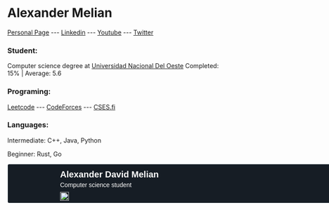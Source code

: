 # Alexander Melian
[Personal Page](https://alexandermelian.github.io/) --- [Linkedin](https://www.linkedin.com/in/alexandermelian/) --- [Youtube](https://www.youtube.com/channel/UCatILYkOh9a72u9QHJXMIkQ) --- [Twitter](https://twitter.com/AlexanderMeli4n)

### Student:

Computer science degree at [Universidad Nacional Del Oeste](http://www.uno.edu.ar/) Completed: 15% | Average: 5.6

### Programing:

[Leetcode](https://leetcode.com/AlexanderMelian/) --- [CodeForces](https://codeforces.com/profile/AlexanderMelian) --- [CSES.fi](https://cses.fi/user/61586/)

### Languages:

<p>Intermediate: C++, Java, Python<p/>
<p>Beginner: Rust, Go<p/>



<table
    style="box-sizing:border-box; margin-top:0px; margin-bottom:0px; table-layout:auto; background:#161d25; min-width:auto; color:rgb(255, 255, 255); text-align:center; font-family:arial; width:max-content; height:90px; padding:10px 16px; border:1px solid rgb(239,243,245); border-radius:4px">
    <tbody>
        <tr style="box-sizing:border-box; border:none">
            <td style="box-sizing:border-box; min-width:100px; padding:0px 4px 0px 0px; background:none">
                <img src="https://i.imgur.com/bY02hq1.jpg" alt="alexanderdavidmelian"
                    style="box-sizing:border-box; max-width:100%; height:85px; display:block; object-fit:cover; width:85px; border-radius:50%; margin-right:8px; float:left"></a>
            </td>
            <td
                style="box-sizing:border-box; min-width:100px; padding:0px 14px 0px 3px; background:none; text-align:left">
                <b
                    style="box-sizing:border-box; margin-bottom:4px; font-size:20px; color:rgb(255, 255, 255); line-height:24px; height:24px; display:block">Alexander
                    David Melian</b>
                <p style="box-sizing:border-box; margin:0px 0px 8px; font-size:14px"><span
                        style="box-sizing:border-box; margin:0px">Computer science student</span></p>
                <div style="box-sizing:border-box"></div>
                <a href="https://linkedin.com/in/alexandermelian" target="_blank" rel="noopener noreferrer nofollow"
                    style="box-sizing:border-box; margin-right:8px; display:inline-block"><img
                        src="https://imgur.com/I5SArcx.png" alt="" width="20" height="20"
                        style="box-sizing:border-box; max-width:100%; height:auto"></a>

                <a href="https://github.com/AlexanderMelian" target="_blank" rel="noopener noreferrer nofollow"
                    style="box-sizing:border-box; margin-right:8px; display:inline-block"><img
                        src="https://imgur.com/XBHCeST.png" alt="" width="20" height="20"
                        style="box-sizing:border-box; max-width:100%; height:auto"></a>
                <a href="https://twitter.com/AlexanderMeli4n" target="_blank" rel="noopener noreferrer nofollow"
                    style="box-sizing:border-box; margin-right:8px; display:inline-block"><img
                        src="https://imgur.com/l3h4vJY.png" alt="" width="20" height="20"
                        style="box-sizing:border-box; max-width:100%; height:auto"></a>
            </td>
            <td style="box-sizing:border-box; min-width:auto">
                <div
                    style="box-sizing:border-box; height:85px; border-radius:50px; background-color:#008c8c; border:2px solid #008c8c">
                </div>
            </td>
            <td style="box-sizing:border-box; min-width:100px; padding:10px 0px 7px 14px; background:none">
                <span
                    style="box-sizing:border-box; max-width:250px; white-space:nowrap; text-overflow:ellipsis; overflow:hidden; margin-bottom:4px; font-size:14px; line-height:24px; height:24px; display:block; text-align:left"><img
                        src="https://imgur.com/4IfsdOj.png" alt="" width="20" height="20"
                        style="box-sizing:border-box; max-width:100%; height:auto; margin-top:3px; float:left; margin-right:7px; border-radius:50%; display:block">+54
                    9 1158845700</span>
                <span
                    style="box-sizing:border-box; max-width:250px; white-space:nowrap; text-overflow:ellipsis; overflow:hidden; margin-bottom:4px; font-size:14px; line-height:24px; height:24px; display:block; text-align:left"><img
                        src="https://imgur.com/vd2YqdM.png" alt="" width="20" height="20"
                        style="box-sizing:border-box; max-width:100%; height:auto; margin-top:3px; float:left; margin-right:7px; border-radius:50%; display:block">Argentina,
                    Buenos Aires</span>
                <span
                    style="box-sizing:border-box; max-width:250px; white-space:nowrap; text-overflow:ellipsis; overflow:hidden; margin-bottom:4px; font-size:14px; line-height:24px; height:24px; display:block; text-align:left"><img
                        src="https://imgur.com/g0jX1oL.png" alt="" width="20" height="20"
                        style="box-sizing:border-box; max-width:100%; height:auto; margin-top:3px; float:left; margin-right:7px; border-radius:50%; display:block"><a
                        href="https://alexandermelian.github.io">https://alexandermelian.github.io</a>
                    <style>
                        a:link {
                            color: white;
                            background-color: transparent;
                        }

                        a:visited {
                            color: white;
                            background-color: transparent;
                        }
                    </style>
                </span>
            </td>
        </tr>
    </tbody>
</table>
